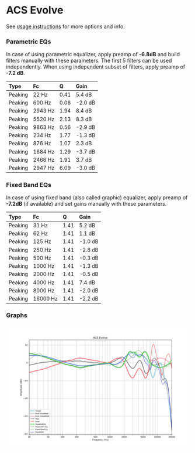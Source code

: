 # ACS Evolve
See [usage instructions](https://github.com/jaakkopasanen/AutoEq#usage) for more options and info.

### Parametric EQs
In case of using parametric equalizer, apply preamp of **-6.8dB** and build filters manually
with these parameters. The first 5 filters can be used independently.
When using independent subset of filters, apply preamp of **-7.2 dB**.

| Type    | Fc      |    Q | Gain    |
|:--------|:--------|:-----|:--------|
| Peaking | 22 Hz   | 0.41 | 5.4 dB  |
| Peaking | 600 Hz  | 0.08 | -2.0 dB |
| Peaking | 2943 Hz | 1.94 | 8.4 dB  |
| Peaking | 5520 Hz | 2.13 | 8.3 dB  |
| Peaking | 9863 Hz | 0.56 | -2.9 dB |
| Peaking | 234 Hz  | 1.77 | -1.3 dB |
| Peaking | 876 Hz  | 1.07 | 2.3 dB  |
| Peaking | 1684 Hz | 1.29 | -3.7 dB |
| Peaking | 2466 Hz | 1.91 | 3.7 dB  |
| Peaking | 2947 Hz | 6.09 | -3.0 dB |

### Fixed Band EQs
In case of using fixed band (also called graphic) equalizer, apply preamp of **-7.2dB**
(if available) and set gains manually with these parameters.

| Type    | Fc       |    Q | Gain    |
|:--------|:---------|:-----|:--------|
| Peaking | 31 Hz    | 1.41 | 5.2 dB  |
| Peaking | 62 Hz    | 1.41 | 1.1 dB  |
| Peaking | 125 Hz   | 1.41 | -1.0 dB |
| Peaking | 250 Hz   | 1.41 | -2.8 dB |
| Peaking | 500 Hz   | 1.41 | -0.3 dB |
| Peaking | 1000 Hz  | 1.41 | -1.3 dB |
| Peaking | 2000 Hz  | 1.41 | -0.5 dB |
| Peaking | 4000 Hz  | 1.41 | 7.4 dB  |
| Peaking | 8000 Hz  | 1.41 | -2.0 dB |
| Peaking | 16000 Hz | 1.41 | -2.2 dB |

### Graphs
![](./ACS%20Evolve.png)